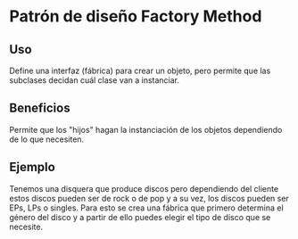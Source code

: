 # Patrón de diseño Factory Method

## Uso 
Define una interfaz (fábrica) para crear un objeto, pero permite que las subclases decidan cuál clase van a instanciar.

## Beneficios
Permite que los "hijos" hagan la instanciación de los objetos dependiendo de lo que necesiten.

## Ejemplo 
Tenemos una disquera que produce discos pero dependiendo del cliente estos discos pueden ser de rock o de pop y a su vez, los discos pueden ser EPs, LPs o singles. Para esto se crea una fábrica que primero determina el género del disco y a partir de ello puedes elegir el tipo de disco que se necesite.
